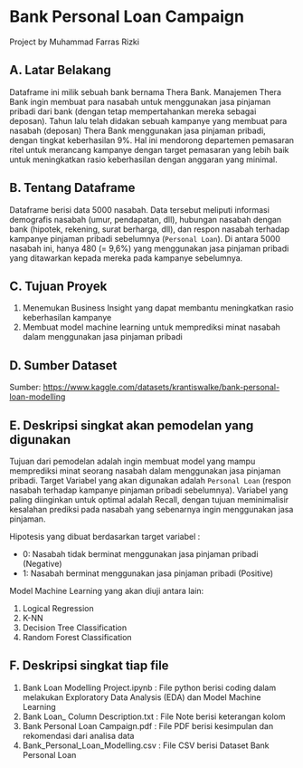 # Bank Personal Loan Campaign
Project by Muhammad Farras Rizki


## A. Latar Belakang
Dataframe ini milik sebuah bank bernama Thera Bank. Manajemen Thera Bank ingin membuat para nasabah untuk menggunakan jasa pinjaman pribadi dari bank (dengan tetap mempertahankan mereka sebagai deposan). Tahun lalu telah didakan sebuah kampanye yang membuat para nasabah (deposan) Thera Bank menggunakan jasa pinjaman pribadi, dengan tingkat keberhasilan 9%. Hal ini mendorong departemen pemasaran ritel untuk merancang kampanye dengan target pemasaran yang lebih baik untuk meningkatkan rasio keberhasilan dengan anggaran yang minimal.


## B. Tentang Dataframe
Dataframe berisi data 5000 nasabah. Data tersebut meliputi informasi demografis nasabah (umur, pendapatan, dll), hubungan nasabah dengan bank (hipotek, rekening, surat berharga, dll), dan respon nasabah terhadap kampanye pinjaman pribadi sebelumnya (`Personal Loan`). Di antara 5000 nasabah ini, hanya 480 (= 9,6%) yang menggunakan jasa pinjaman pribadi yang ditawarkan kepada mereka pada kampanye sebelumnya.


## C. Tujuan Proyek
1. Menemukan Business Insight yang dapat membantu meningkatkan rasio keberhasilan kampanye
2. Membuat model machine learning untuk memprediksi minat nasabah dalam menggunakan jasa pinjaman pribadi


## D. Sumber Dataset
Sumber: https://www.kaggle.com/datasets/krantiswalke/bank-personal-loan-modelling


## E. Deskripsi singkat akan pemodelan yang digunakan
Tujuan dari pemodelan adalah ingin membuat model yang mampu memprediksi minat seorang nasabah dalam menggunakan jasa pinjaman pribadi. Target Variabel yang akan digunakan adalah `Personal Loan` (respon nasabah terhadap kampanye pinjaman pribadi sebelumnya). Variabel yang paling diinginkan untuk optimal adalah Recall, dengan tujuan meminimalisir kesalahan prediksi pada nasabah yang sebenarnya ingin menggunakan jasa pinjaman.

Hipotesis yang dibuat berdasarkan target variabel :
- 0: Nasabah tidak berminat menggunakan jasa pinjaman pribadi (Negative)
- 1: Nasabah berminat menggunakan jasa pinjaman pribadi (Positive)

Model Machine Learning yang akan diuji antara lain:
1. Logical Regression
2. K-NN
3. Decision Tree Classification
4. Random Forest Classification


## F. Deskripsi singkat tiap file
1. Bank Loan Modelling Project.ipynb : File python berisi coding dalam melakukan Exploratory Data Analysis (EDA) dan Model Machine Learning 
2. Bank Loan_ Column Description.txt : File Note berisi keterangan kolom
3. Bank Personal Loan Campaign.pdf : File PDF berisi kesimpulan dan rekomendasi dari analisa data
4. Bank_Personal_Loan_Modelling.csv : File CSV berisi Dataset Bank Personal Loan
